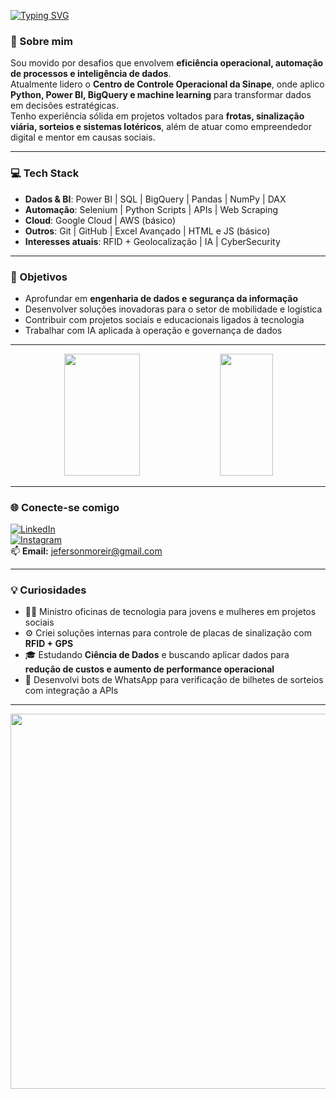 [![Typing SVG](https://readme-typing-svg.herokuapp.com/?color=36BCF7FF&size=35&center=true&vCenter=true&width=1000&lines=Olá,+meu+nome+é+Jeferson+Paz+Moreira;Sou+Especialista+em+Dados+e+Automação;CCO+na+Sinape+Sinalização+Viária)](https://git.io/typing-svg)

### 🚀 Sobre mim

Sou movido por desafios que envolvem **eficiência operacional, automação de processos e inteligência de dados**.  
Atualmente lidero o **Centro de Controle Operacional da Sinape**, onde aplico **Python, Power BI, BigQuery e machine learning** para transformar dados em decisões estratégicas.  
Tenho experiência sólida em projetos voltados para **frotas, sinalização viária, sorteios e sistemas lotéricos**, além de atuar como empreendedor digital e mentor em causas sociais.

---

### 💻 Tech Stack

- **Dados & BI**: Power BI | SQL | BigQuery | Pandas | NumPy | DAX  
- **Automação**: Selenium | Python Scripts | APIs | Web Scraping  
- **Cloud**: Google Cloud | AWS (básico)  
- **Outros**: Git | GitHub | Excel Avançado | HTML e JS (básico)  
- **Interesses atuais**: RFID + Geolocalização | IA | CyberSecurity

---

### 🎯 Objetivos

- Aprofundar em **engenharia de dados e segurança da informação**  
- Desenvolver soluções inovadoras para o setor de mobilidade e logística  
- Contribuir com projetos sociais e educacionais ligados à tecnologia  
- Trabalhar com IA aplicada à operação e governança de dados  

---

<div align="center">  
  <img width="49%" height="195px" src="https://github-readme-stats.vercel.app/api?username=JefMoreira&show_icons=true&count_private=true&hide_border=true&title_color=00CED1&icon_color=20B2AA&text_color=FFFFFF&bg_color=0d1117"/>
  <img width="41%" height="195px" src="https://github-readme-stats.vercel.app/api/top-langs/?username=JefMoreira&layout=compact&hide_border=true&title_color=00CED1&text_color=FFFFFF&bg_color=0d1117" />
</div>

---

### 🌐 Conecte-se comigo

[![LinkedIn](https://img.shields.io/badge/-LinkedIn-0A66C2?style=for-the-badge&logo=linkedin&logoColor=white)](https://www.linkedin.com/in/jeferson-paz-moreira-87233021/)  
[![Instagram](https://img.shields.io/badge/-Instagram-E1306C?style=for-the-badge&logo=instagram&logoColor=white)](https://www.instagram.com/__jefersonmoreira/)  
📫 **Email:** jefersonmoreir@gmail.com

---

### 💡 Curiosidades

- 👨‍🏫 Ministro oficinas de tecnologia para jovens e mulheres em projetos sociais  
- ⚙️ Criei soluções internas para controle de placas de sinalização com **RFID + GPS**  
- 🎓 Estudando **Ciência de Dados** e buscando aplicar dados para **redução de custos e aumento de performance operacional**  
- 🎲 Desenvolvi bots de WhatsApp para verificação de bilhetes de sorteios com integração a APIs  

---

<p align="center">
<img src="https://i.pinimg.com/originals/f1/ed/a4/f1eda4768df8d8135c779772f2833e88.gif" width="600px">
</p>
